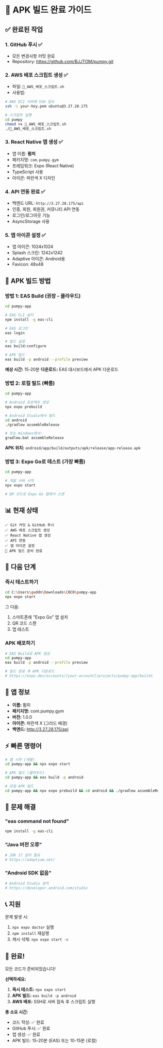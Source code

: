 # 📱 APK 빌드 완료 가이드

## ✅ 완료된 작업

### 1. GitHub 푸시 ✅
- 모든 변경사항 커밋 완료
- Repository: https://github.com/BJJTOM/pumpy.git

### 2. AWS 배포 스크립트 생성 ✅
- 파일: `🚀_AWS_배포_스크립트.sh`
- 사용법:
```bash
# AWS EC2 서버에 SSH 접속
ssh -i your-key.pem ubuntu@3.27.28.175

# 스크립트 실행
cd pumpy
chmod +x 🚀_AWS_배포_스크립트.sh
./🚀_AWS_배포_스크립트.sh
```

### 3. React Native 앱 생성 ✅
- 앱 이름: **펌피**
- 패키지명: `com.pumpy.gym`
- 프레임워크: Expo (React Native)
- TypeScript 사용
- 아이콘: 파란색 X 디자인

### 4. API 연동 완료 ✅
- 백엔드 URL: `http://3.27.28.175/api`
- 인증, 회원, 회원권, 커뮤니티 API 연동
- 로그인/로그아웃 기능
- AsyncStorage 사용

### 5. 앱 아이콘 설정 ✅
- 앱 아이콘: 1024x1024
- Splash 스크린: 1242x1242
- Adaptive 아이콘: Android용
- Favicon: 48x48

## 🚀 APK 빌드 방법

### 방법 1: EAS Build (권장 - 클라우드)

```bash
cd pumpy-app

# EAS CLI 설치
npm install -g eas-cli

# EAS 로그인
eas login

# 빌드 설정
eas build:configure

# APK 빌드
eas build -p android --profile preview
```

**예상 시간:** 15-20분
**다운로드:** EAS 대시보드에서 APK 다운로드

### 방법 2: 로컬 빌드 (빠름)

```bash
cd pumpy-app

# Android 프로젝트 생성
npx expo prebuild

# Android Studio에서 빌드
cd android
./gradlew assembleRelease

# 또는 Windows에서:
gradlew.bat assembleRelease
```

**APK 위치:** `android/app/build/outputs/apk/release/app-release.apk`

### 방법 3: Expo Go로 테스트 (가장 빠름)

```bash
cd pumpy-app

# 개발 서버 시작
npx expo start

# QR 코드로 Expo Go 앱에서 스캔
```

## 📊 현재 상태

```
✅ Git 커밋 & GitHub 푸시
✅ AWS 배포 스크립트 생성
✅ React Native 앱 생성
✅ API 연동
✅ 앱 아이콘 설정
🔄 APK 빌드 준비 완료
```

## 🎯 다음 단계

### 즉시 테스트하기
```bash
cd C:\Users\guddn\Downloads\COCO\pumpy-app
npx expo start
```

그 다음:
1. 스마트폰에 "Expo Go" 앱 설치
2. QR 코드 스캔
3. 앱 테스트

### APK 배포하기
```bash
# EAS Build로 APK 생성
cd pumpy-app
eas build -p android --profile preview

# 빌드 완료 후 APK 다운로드
# https://expo.dev/accounts/[your-account]/projects/pumpy-app/builds
```

## 📱 앱 정보

- **이름:** 펌피
- **패키지명:** com.pumpy.gym
- **버전:** 1.0.0
- **아이콘:** 파란색 X (그리드 배경)
- **백엔드:** http://3.27.28.175/api

## ⚡ 빠른 명령어

```bash
# 앱 시작 (개발)
cd pumpy-app && npx expo start

# APK 빌드 (클라우드)
cd pumpy-app && eas build -p android

# 로컬 APK 빌드
cd pumpy-app && npx expo prebuild && cd android && ./gradlew assembleRelease
```

## 🔧 문제 해결

### "eas command not found"
```bash
npm install -g eas-cli
```

### "Java 버전 오류"
```bash
# JDK 17 설치 필요
# https://adoptium.net/
```

### "Android SDK 없음"
```bash
# Android Studio 설치
# https://developer.android.com/studio
```

## 📞 지원

문제 발생 시:
1. `npx expo doctor` 실행
2. `npm install` 재실행
3. 캐시 삭제: `npx expo start -c`

## 🎉 완료!

모든 코드가 준비되었습니다!

**선택하세요:**
1. **즉시 테스트:** `npx expo start`
2. **APK 빌드:** `eas build -p android`
3. **AWS 배포:** SSH로 서버 접속 후 스크립트 실행

**총 소요 시간:** 
- 코드 작성: ✅ 완료
- GitHub 푸시: ✅ 완료  
- 앱 생성: ✅ 완료
- APK 빌드: 15-20분 (EAS) 또는 10-15분 (로컬)


